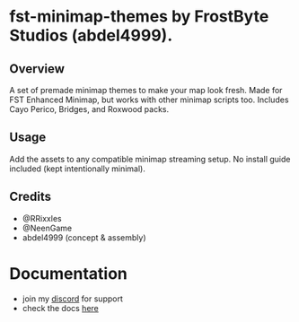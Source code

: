 # fst-minimap-themes by **FrostByte Studios (abdel4999)**.
## Overview
A set of premade minimap themes to make your map look fresh. Made for FST Enhanced Minimap, but works with other minimap scripts too. Includes Cayo Perico, Bridges, and Roxwood packs.
## Usage
Add the assets to any compatible minimap streaming setup. No install guide included (kept intentionally minimal).
## Credits
- @RRixxles
- @NeenGame
- abdel4999 (concept & assembly)
# Documentation
- join my [discord](https://discord.gg/bf5qs226RV) for support 
- check the docs [here](https://abdelemporium-docs.gitbook.io/frostbytestudios/ui-and-hud-enhancements/fst-enhanced-minimap) 
